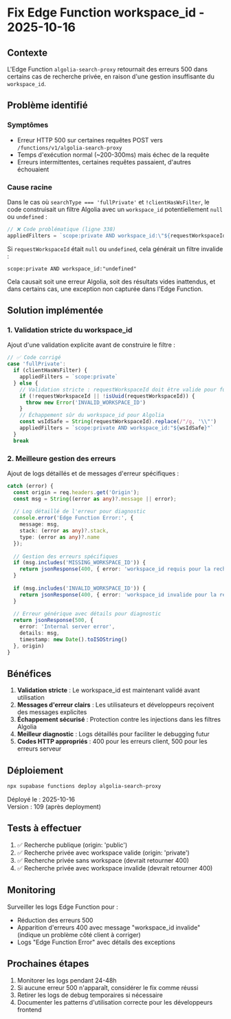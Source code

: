 # Fix Edge Function workspace_id - 2025-10-16

## Contexte

L'Edge Function `algolia-search-proxy` retournait des erreurs 500 dans certains cas de recherche privée, en raison d'une gestion insuffisante du `workspace_id`.

## Problème identifié

### Symptômes
- Erreur HTTP 500 sur certaines requêtes POST vers `/functions/v1/algolia-search-proxy`
- Temps d'exécution normal (~200-300ms) mais échec de la requête
- Erreurs intermittentes, certaines requêtes passaient, d'autres échouaient

### Cause racine

Dans le cas où `searchType === 'fullPrivate'` et `!clientHasWsFilter`, le code construisait un filtre Algolia avec un `workspace_id` potentiellement `null` ou `undefined` :

```typescript
// ❌ Code problématique (ligne 338)
appliedFilters = `scope:private AND workspace_id:\"${requestWorkspaceId}\"`
```

Si `requestWorkspaceId` était `null` ou `undefined`, cela générait un filtre invalide :
```
scope:private AND workspace_id:"undefined"
```

Cela causait soit une erreur Algolia, soit des résultats vides inattendus, et dans certains cas, une exception non capturée dans l'Edge Function.

## Solution implémentée

### 1. Validation stricte du workspace_id

Ajout d'une validation explicite avant de construire le filtre :

```typescript
// ✅ Code corrigé
case 'fullPrivate':
  if (clientHasWsFilter) {
    appliedFilters = `scope:private`
  } else {
    // Validation stricte : requestWorkspaceId doit être valide pour fullPrivate
    if (!requestWorkspaceId || !isUuid(requestWorkspaceId)) {
      throw new Error('INVALID_WORKSPACE_ID')
    }
    // Échappement sûr du workspace_id pour Algolia
    const wsIdSafe = String(requestWorkspaceId).replace(/"/g, '\\"')
    appliedFilters = `scope:private AND workspace_id:"${wsIdSafe}"`
  }
  break
```

### 2. Meilleure gestion des erreurs

Ajout de logs détaillés et de messages d'erreur spécifiques :

```typescript
catch (error) { 
  const origin = req.headers.get('Origin'); 
  const msg = String((error as any)?.message || error);
  
  // Log détaillé de l'erreur pour diagnostic
  console.error('Edge Function Error:', {
    message: msg,
    stack: (error as any)?.stack,
    type: (error as any)?.name
  });
  
  // Gestion des erreurs spécifiques
  if (msg.includes('MISSING_WORKSPACE_ID')) {
    return jsonResponse(400, { error: 'workspace_id requis pour la recherche privée' }, origin)
  }
  
  if (msg.includes('INVALID_WORKSPACE_ID')) {
    return jsonResponse(400, { error: 'workspace_id invalide pour la recherche privée' }, origin)
  }
  
  // Erreur générique avec détails pour diagnostic
  return jsonResponse(500, { 
    error: 'Internal server error', 
    details: msg,
    timestamp: new Date().toISOString()
  }, origin) 
}
```

## Bénéfices

1. **Validation stricte** : Le workspace_id est maintenant validé avant utilisation
2. **Messages d'erreur clairs** : Les utilisateurs et développeurs reçoivent des messages explicites
3. **Échappement sécurisé** : Protection contre les injections dans les filtres Algolia
4. **Meilleur diagnostic** : Logs détaillés pour faciliter le debugging futur
5. **Codes HTTP appropriés** : 400 pour les erreurs client, 500 pour les erreurs serveur

## Déploiement

```bash
npx supabase functions deploy algolia-search-proxy
```

Déployé le : 2025-10-16  
Version : 109 (après deployment)

## Tests à effectuer

1. ✅ Recherche publique (origin: 'public')
2. ✅ Recherche privée avec workspace valide (origin: 'private')
3. ✅ Recherche privée sans workspace (devrait retourner 400)
4. ✅ Recherche privée avec workspace invalide (devrait retourner 400)

## Monitoring

Surveiller les logs Edge Function pour :
- Réduction des erreurs 500
- Apparition d'erreurs 400 avec message "workspace_id invalide" (indique un problème côté client à corriger)
- Logs "Edge Function Error" avec détails des exceptions

## Prochaines étapes

1. Monitorer les logs pendant 24-48h
2. Si aucune erreur 500 n'apparaît, considérer le fix comme réussi
3. Retirer les logs de debug temporaires si nécessaire
4. Documenter les patterns d'utilisation correcte pour les développeurs frontend

